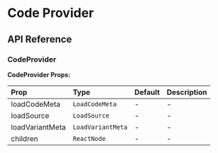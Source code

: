 # Code Provider

[//]: types.ts '<-- Autogenerated By (do not edit the following markdown directly)'

## API Reference

### CodeProvider

**CodeProvider Props:**

| Prop                  | Type                    | Default | Description |
| :-------------------- | :---------------------- | :------ | :---------- |
| loadCodeMeta          | `LoadCodeMeta`          | -       | -           |
| loadSource            | `LoadSource`            | -       | -           |
| loadVariantMeta       | `LoadVariantMeta`       | -       | -           |
| children              | `ReactNode`             | -       | -           |
